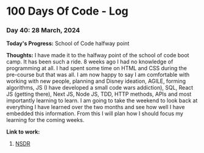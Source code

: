 # 100 Days Of Code - Log

### Day 40: 28 March, 2024 

**Today's Progress:** School of Code halfway point

**Thoughts:** I have made it to the halfway point of the school of code boot camp. It has been such a ride. 8 weeks ago I had no knowledge of programming at all. I had spent some time on HTML and CSS during the pre-course but that was all. I am now happy to say I am comfortable with working with new people, planning and Disney ideation, AGILE, forming algorithms, JS (I have developed a small code wars addiction), SQL, React JS (getting there), Next JS, Node JS, TDD, HTTP methods, APIs and most importantly learning to learn. I am going to take the weekend to look back at everything I have learned over the two months and see how well I have embedded this information. From this I will plan how I should focus my learning for the coming weeks.

**Link to work:** 
1. [NSDR](https://www.youtube.com/watch?v=AKGrmY8OSHM)